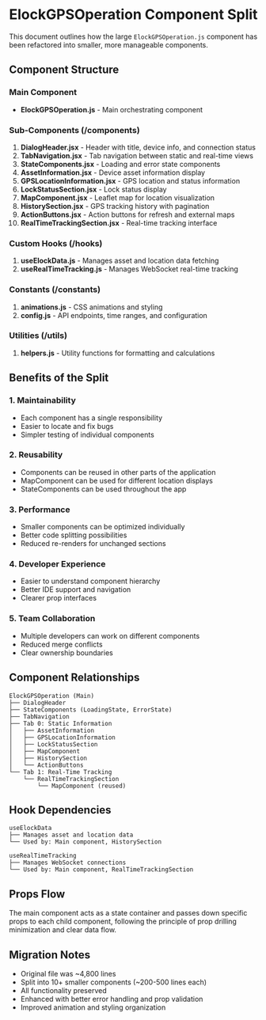 # ElockGPSOperation Component Split

This document outlines how the large `ElockGPSOperation.js` component has been refactored into smaller, more manageable components.

## Component Structure

### Main Component
- **ElockGPSOperation.js** - Main orchestrating component

### Sub-Components (/components)
1. **DialogHeader.jsx** - Header with title, device info, and connection status
2. **TabNavigation.jsx** - Tab navigation between static and real-time views
3. **StateComponents.jsx** - Loading and error state components
4. **AssetInformation.jsx** - Device asset information display
5. **GPSLocationInformation.jsx** - GPS location and status information
6. **LockStatusSection.jsx** - Lock status display
7. **MapComponent.jsx** - Leaflet map for location visualization
8. **HistorySection.jsx** - GPS tracking history with pagination
9. **ActionButtons.jsx** - Action buttons for refresh and external maps
10. **RealTimeTrackingSection.jsx** - Real-time tracking interface

### Custom Hooks (/hooks)
1. **useElockData.js** - Manages asset and location data fetching
2. **useRealTimeTracking.js** - Manages WebSocket real-time tracking

### Constants (/constants)
1. **animations.js** - CSS animations and styling
2. **config.js** - API endpoints, time ranges, and configuration

### Utilities (/utils)
1. **helpers.js** - Utility functions for formatting and calculations

## Benefits of the Split

### 1. **Maintainability**
- Each component has a single responsibility
- Easier to locate and fix bugs
- Simpler testing of individual components

### 2. **Reusability**
- Components can be reused in other parts of the application
- MapComponent can be used for different location displays
- StateComponents can be used throughout the app

### 3. **Performance**
- Smaller components can be optimized individually
- Better code splitting possibilities
- Reduced re-renders for unchanged sections

### 4. **Developer Experience**
- Easier to understand component hierarchy
- Better IDE support and navigation
- Clearer prop interfaces

### 5. **Team Collaboration**
- Multiple developers can work on different components
- Reduced merge conflicts
- Clear ownership boundaries

## Component Relationships

```
ElockGPSOperation (Main)
├── DialogHeader
├── StateComponents (LoadingState, ErrorState)
├── TabNavigation
├── Tab 0: Static Information
│   ├── AssetInformation
│   ├── GPSLocationInformation
│   ├── LockStatusSection
│   ├── MapComponent
│   ├── HistorySection
│   └── ActionButtons
└── Tab 1: Real-Time Tracking
    └── RealTimeTrackingSection
        └── MapComponent (reused)
```

## Hook Dependencies

```
useElockData
├── Manages asset and location data
└── Used by: Main component, HistorySection

useRealTimeTracking
├── Manages WebSocket connections
└── Used by: Main component, RealTimeTrackingSection
```

## Props Flow

The main component acts as a state container and passes down specific props to each child component, following the principle of prop drilling minimization and clear data flow.

## Migration Notes

- Original file was ~4,800 lines
- Split into 10+ smaller components (~200-500 lines each)
- All functionality preserved
- Enhanced with better error handling and prop validation
- Improved animation and styling organization
